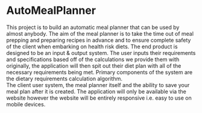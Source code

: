 # AutoMealPlanner
This project is to build an automatic meal planner that can be used by almost anybody. 
The aim of the meal planner is to take the time out of meal prepping and preparing recipes in advance and to ensure complete safety of the client when embarking on health risk diets. 
The end product is designed to be an input &amp; output system.  The user inputs their requirements and specifications based off of the calculations we provide them with originally, the application will then spit out their diet plan with all of the necessary requirements being met. Primary components of the system are the dietary requirements calculation algorithm.  
The client user system, the meal planner itself and the ability to save your meal plan after it is created. 
The application will only be available via the website however the website will be entirely responsive i.e. easy to use on mobile devices.
